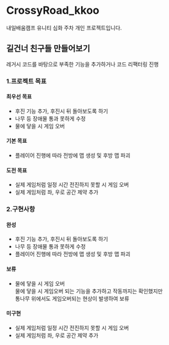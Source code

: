 # CrossyRoad_kkoo
내일배움캠프 유니티 심화 주차 개인 프로젝트입니다.

## 길건너 친구들 만들어보기
레거시 코드를 바탕으로 부족한 기능을 추가하거나 코드 리팩터링 진행

### 1.프로젝트 목표
#### 최우선 목표
- 후진 기능 추가, 후진시 뒤 돌아보도록 하기
- 나무 등 장애물 통과 못하게 수정
- 물에 닿을 시 게임 오버
#### 기본 목표
- 플레이어 진행에 따라 전방에 맵 생성 및 후방 맵 파괴
#### 도전 목표
- 실제 게임처럼 일정 시간 전진하지 못할 시 게임 오버
- 실제 게임처럼 좌, 우로 공간 제약 추가

### 2.구현사항
#### 완성
- 후진 기능 추가, 후진시 뒤 돌아보도록 하기
- 나무 등 장애물 통과 못하게 수정
- 플레이어 진행에 따라 전방에 맵 생성 및 후방 맵 파괴
#### 보류
- 물에 닿을 시 게임 오버
<br/>물에 닿을 시 게임오버 되는 기능을 추가하고 작동까지는 확인했지만
<br/>통나무 위에서도 게임오버되는 현상이 발생하여 보류
#### 미구현
- 실제 게임처럼 일정 시간 전진하지 못할 시 게임 오버
- 실제 게임처럼 좌, 우로 공간 제약 추가

